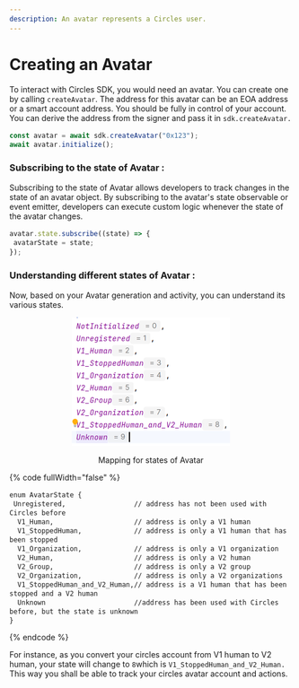 ```yaml
---
description: An avatar represents a Circles user.
---
```


# Creating an Avatar

&#x20;To interact with Circles SDK, you would need an avatar. You can create one by calling `createAvatar`. The address for this avatar can be an EOA address or a smart account address. You should be fully in control of your account. You can derive the address from the signer and pass it in `sdk.createAvatar.`

```javascript
const avatar = await sdk.createAvatar("0x123"); 
await avatar.initialize();
```

### Subscribing to the state of Avatar :

Subscribing to the state of Avatar allows developers to track changes in the state of an avatar object. By subscribing to the avatar's state observable or event emitter, developers can execute custom logic whenever the state of the avatar changes.

```javascript
avatar.state.subscribe((state) => {
 avatarState = state;
});
```

### Understanding different states of Avatar :

Now, based on your Avatar generation and activity, you can understand its various states.&#x20;

<div align="center">

<figure><img src="../../.gitbook/assets/image.png" alt="" width="282"><figcaption><p>Mapping for states of Avatar</p></figcaption></figure>

</div>

{% code fullWidth="false" %}
```solidity
enum AvatarState {
 Unregistered,                 // address has not been used with Circles before
  V1_Human,                    // address is only a V1 human
  V1_StoppedHuman,             // address is only a V1 human that has been stopped
  V1_Organization,             // address is only a V1 organization
  V2_Human,                    // address is only a V2 human
  V2_Group,                    // address is only a V2 group
  V2_Organization,             // address is only a V2 organizations
  V1_StoppedHuman_and_V2_Human,// address is a V1 human that has been stopped and a V2 human
  Unknown                      //address has been used with Circles before, but the state is unknown
}
```
{% endcode %}

For instance, as you convert your circles account from V1 human to V2 human, your state will change to `8`which is `V1_StoppedHuman_and_V2_Human.` This way you shall be able to track your circles avatar account and actions.
